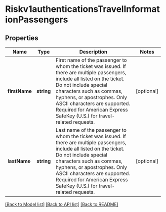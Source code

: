 # Riskv1authenticationsTravelInformationPassengers

## Properties
Name | Type | Description | Notes
------------ | ------------- | ------------- | -------------
**firstName** | **string** | First name of the passenger to whom the ticket was issued. If there are multiple passengers, include all listed on the ticket. Do not include special characters such as commas, hyphens, or apostrophes. Only ASCII characters are supported. Required for American Express SafeKey (U.S.) for travel-related requests. | [optional] 
**lastName** | **string** | Last name of the passenger to whom the ticket was issued. If there are multiple passengers, include all listed on the ticket. Do not include special characters such as commas, hyphens, or apostrophes. Only ASCII characters are supported. Required for American Express SafeKey (U.S.) for travel-related requests. | [optional] 

[[Back to Model list]](../README.md#documentation-for-models) [[Back to API list]](../README.md#documentation-for-api-endpoints) [[Back to README]](../README.md)


